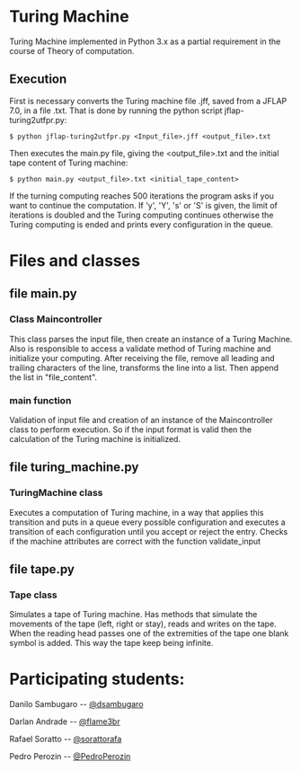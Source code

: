 # Turing Machine
Turing Machine implemented in Python 3.x as a partial requirement in the course of Theory of computation.

## Execution
First is necessary converts the Turing machine file .jff, saved from a JFLAP 7.0, in a file .txt.
That is done by running the python script jflap-turing2utfpr.py:

```
$ python jflap-turing2utfpr.py <Input_file>.jff <output_file>.txt
```

Then executes the main.py file, giving the <output_file>.txt and the initial tape content of Turing machine:

```
$ python main.py <output_file>.txt <initial_tape_content>
```

If the turning computing reaches 500 iterations the program asks if you want to continue the computation. If 'y', 'Y', 's' or 'S' is given, the limit of iterations is doubled and the Turing computing continues otherwise the Turing computing is ended and prints every configuration in the queue.

# Files and classes

## file main.py

### Class Maincontroller
This class parses the input file, then create an instance of a Turing Machine. Also is responsible to access a validate method of
Turing machine and initialize your computing. After receiving the file, remove all leading and trailing characters of the line, transforms the line into a list. Then append the list in "file_content".


### main function
Validation of input file and creation of an instance of the Maincontroller class to perform execution.
So if the input format is valid then the calculation of the Turing machine is initialized.

## file turing_machine.py

### TuringMachine class
Executes a computation of Turing machine, in a way that applies this transition and puts in a queue every possible configuration and executes a transition of each configuration until you accept or reject the entry.
Checks if the machine attributes are correct with the function validate_input

## file tape.py

### Tape class
Simulates a tape of Turing machine. Has methods that simulate the movements of the tape (left, right or stay), reads and writes on the tape. When the reading head passes one of the extremities of the tape one blank symbol is added. This way the tape keep being infinite.

# Participating students:
Danilo Sambugaro -- [@dsambugaro](https://github.com/dsambugaro)

Darlan Andrade -- [@flame3br](https://github.com/flame3br)

Rafael Soratto -- [@sorattorafa](https://github.com/sorattorafa)

Pedro Perozin -- [@PedroPerozin](https://github.com/PedroPerozin)
